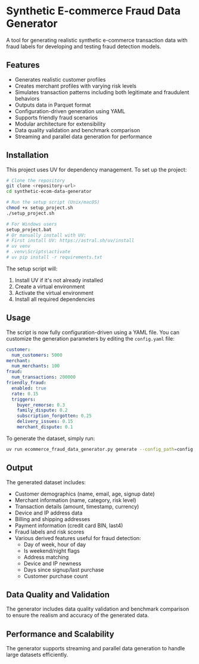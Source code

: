 # Synthetic E-commerce Fraud Data Generator

A tool for generating realistic synthetic e-commerce transaction data with fraud labels for developing and testing fraud detection models.

## Features

- Generates realistic customer profiles
- Creates merchant profiles with varying risk levels
- Simulates transaction patterns including both legitimate and fraudulent behaviors
- Outputs data in Parquet format
- Configuration-driven generation using YAML
- Supports friendly fraud scenarios
- Modular architecture for extensibility
- Data quality validation and benchmark comparison
- Streaming and parallel data generation for performance

## Installation

This project uses UV for dependency management. To set up the project:

```bash
# Clone the repository
git clone <repository-url>
cd synthetic-ecom-data-generator

# Run the setup script (Unix/macOS)
chmod +x setup_project.sh
./setup_project.sh

# For Windows users
setup_project.bat
# Or manually install with UV:
# First install UV: https://astral.sh/uv/install
# uv venv
# .venv\Scripts\activate
# uv pip install -r requirements.txt
```

The setup script will:
1. Install UV if it's not already installed
2. Create a virtual environment
3. Activate the virtual environment
4. Install all required dependencies

## Usage

The script is now fully configuration-driven using a YAML file. You can customize the generation parameters by editing the `config.yaml` file:

```yaml
customer:
  num_customers: 5000
merchant:
  num_merchants: 100
fraud:
  num_transactions: 200000
friendly_fraud:
  enabled: true
  rate: 0.15
  triggers:
    buyer_remorse: 0.3
    family_dispute: 0.2
    subscription_forgotten: 0.25
    delivery_issues: 0.15
    merchant_dispute: 0.1
```

To generate the dataset, simply run:

```bash
uv run ecommerce_fraud_data_generator.py generate --config_path=config.yaml --output_file=output.parquet
```

## Output

The generated dataset includes:
- Customer demographics (name, email, age, signup date)
- Merchant information (name, category, risk level)
- Transaction details (amount, timestamp, currency)
- Device and IP address data
- Billing and shipping addresses
- Payment information (credit card BIN, last4)
- Fraud labels and risk scores
- Various derived features useful for fraud detection:
  - Day of week, hour of day
  - Is weekend/night flags
  - Address matching
  - Device and IP newness
  - Days since signup/last purchase
  - Customer purchase count

## Data Quality and Validation

The generator includes data quality validation and benchmark comparison to ensure the realism and accuracy of the generated data.

## Performance and Scalability

The generator supports streaming and parallel data generation to handle large datasets efficiently.
